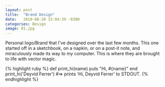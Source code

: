 ```yaml
---
layout: post
title:  "Brand Design"
date:   2018-08-20 15:04:39 -0300
categories: Design
image: 01.jpg
---
```

Personal logo/Brand that I've designed over the last few months. This one started off in a sketchbook, on a napkin, or on a post-it note, and miraculously made its way to my computer. This is where they are brought to life with vector magic.


{% highlight ruby %}
def print_hi(name)
  puts "Hi, #{name}"
end
print_hi('Deyvid Ferrer')
#=> prints 'Hi, Deyvid Ferrer' to STDOUT.
{% endhighlight %}
